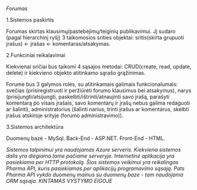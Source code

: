 *Forumas*

1.Sistemos paskirtis

Forumas skirtas klausimų/pastebėjimų/teiginių publikavimui. Jį sudaro (pagal hierarchinį ryšį) 3 taikomosios srities objektai: sritis(skirta grupuoti įrašus) <- įrašas <- komentaras/atsakymas.

2.Funkciniai reikalavimai

Kiekvienai sričiai bus taikomi 4 sąsajos metodai: CRUD(create, read, update, delete) ir kiekvieno objekto atitinkamo sąrašo grąžinimas.

Forume bus 3 galymos rolės, su atitinkamais galimais funkcionalumais: 
  svečias (prisiregistruoti ir peržiūrėti forumo klausimus bei atsakymus), 
  narys (prisijungti/atsijungti, paskelbti/ištrinti/atnaujinti savo įrašą, parašyti komentarą po visais įrašais, savo komentarų ir įrašų nebus galima redaguoti ar šalinti), 
  administratorius (šalinti narius, trinti įrašus ar komentarus, skelbti įrašus atskiroje srityje (forumo administravimo)).

3.Sistemos architektūra

Duomenų bazė - MySql.
Back-End - ASP.NET.
Front-End - HTML.

*Sistemos talpinimui yra naudojamas Azure serveris. Kiekviena sistemos dalis yra diegiama tame pačiame serveryje. Internetinė aplikacija yra pasiekiama per HTTP protokolą. Šios sistemos veikimui yra reikalingas Pharma API, kuris pasiekiamas per aplikacijų programavimo sąsają. Pats Pharma API vykdo duomenų mainus su duomenų baze - tam naudojama ORM sąsaja.* *KINTAMAS VYSTYMO EIGOJE*

